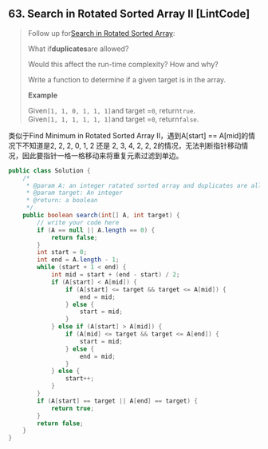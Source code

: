 ## 63. Search in Rotated Sorted Array II \[LintCode\]

> Follow up for[Search in Rotated Sorted Array](http://www.lintcode.com/problem/search-in-rotated-sorted-array/):
>
> What if**duplicates**are allowed?
>
> Would this affect the run-time complexity? How and why?
>
> Write a function to determine if a given target is in the array.
>
> **Example**
>
> Given`[1, 1, 0, 1, 1, 1]`and target =`0`, return`true`.  
> Given`[1, 1, 1, 1, 1, 1]`and target =`0`, return`false`.

类似于Find Minimum in Rotated Sorted Array II，遇到A\[start\] == A\[mid\]的情况下不知道是2, 2, 2, 0, 1, 2 还是 2, 3, 4, 2, 2, 2的情况，无法判断指针移动情况，因此要指针一格一格移动来将重复元素过滤到单边。

```java
public class Solution {
    /*
     * @param A: an integer ratated sorted array and duplicates are allowed
     * @param target: An integer
     * @return: a boolean 
     */
    public boolean search(int[] A, int target) {
        // write your code here
        if (A == null || A.length == 0) {
            return false;
        }
        int start = 0;
        int end = A.length - 1;
        while (start + 1 < end) {
            int mid = start + (end - start) / 2;
            if (A[start] < A[mid]) {
                if (A[start] <= target && target <= A[mid]) {
                    end = mid;
                } else {
                    start = mid;
                }
            } else if (A[start] > A[mid]) {
                if (A[mid] <= target && target <= A[end]) {
                    start = mid;
                } else {
                    end = mid;
                }
            } else {
                start++;
            }
        }
        if (A[start] == target || A[end] == target) {
            return true;
        }
        return false;
    }
}
```



